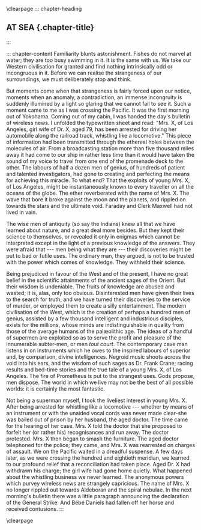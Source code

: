 \clearpage
::: chapter-heading
## AT SEA {.chapter-title}
:::

::: chapter-content
Familiarity blunts astonishment. Fishes do not marvel at water; they are
too busy swimming in it. It is the same with us. We take our Western
civilisation for granted and find nothing intrinsically odd or
incongruous in it. Before we can realise the strangeness of our
surroundings, we must deliberately stop and think.

But moments come when that strangeness is fairly forced upon our notice,
moments when an anomaly, a contradiction, an immense incongruity is
suddenly illumined by a light so glaring that we cannot fail to see it.
Such a moment came to me as I was crossing the Pacific. It was the first
morning out of Yokohama. Coming out of my cabin, I was handed the day's
bulletin of wireless news. I unfolded the typewritten sheet and read:
"Mrs. X, of Los Angeles, girl wife of Dr. X, aged 79, has been arrested
for driving her automobile along the railroad track, whistling like a
locomotive." This piece of information had been transmitted through the
ethereal holes between the molecules of air. From a broadcasting station
more than five thousand miles away it had come to our ship in rather
less time than it would have taken the sound of my voice to travel from
one end of the promenade deck to the other. The labours of half a dozen
men of genius, of hundreds of patient and talented investigators, had
gone to creating and perfecting the means for achieving this miracle. To
what end? That the exploits of young Mrs. X, of Los Angeles, might be
instantaneously known to every traveller on all the oceans of the globe.
The ether reverberated with the name of Mrs. X. The wave that bore it
broke against the moon and the planets, and rippled on towards the stars
and the ultimate void. Faraday and Clerk Maxwell had not lived in vain.

The wise men of antiquity (so say the Indians) knew all that we have
learned about nature, and a great deal more besides. But they kept their
science to themselves, or revealed it only in enigmas which cannot be
interpreted except in the light of a previous knowledge of the answers.
They were afraid that --- men being what they are --- their discoveries
might be put to bad or futile uses. The ordinary man, they argued, is
not to be trusted with the power which comes of knowledge. They withheld
their science.

Being prejudiced in favour of the West and of the present, I have no
great belief in the scientific attainments of the ancient sages of the
Orient. But their wisdom is undeniable. The fruits of knowledge are
abused and wasted; it is, alas, only too obvious. Disinterested men have
given their lives to the search for truth, and we have turned their
discoveries to the service of murder, or employed them to create a silly
entertainment. The modern civilisation of the West, which is the
creation of perhaps a hundred men of genius, assisted by a few thousand
intelligent and industrious disciples, exists for the millions, whose
minds are indistinguishable in quality from those of the average humans
of the palæolithic age. The ideas of a handful of supermen are exploited
so as to serve the profit and pleasure of the innumerable subter-men, or
men *tout court*. The contemporary cave man listens in on instruments
which he owes to the inspired labours of superior and, by comparison,
divine intelligences. Negroid music shoots across the void into his
ears, and the wisdom of such sages as Dr. Frank Crane; racing results
and bed-time stories and the true tale of a young Mrs. X, of Los
Angeles. The fire of Prometheus is put to the strangest uses. Gods
propose, men dispose. The world in which we live may not be the best of
all possible worlds: it is certainly the most fantastic.

Not being a superman myself, I took the liveliest interest in young Mrs.
X. After being arrested for whistling like a locomotive --- whether by
means of an instrument or with the unaided vocal cords was never made
clear-she was bailed out of prison by her husband, the aged doctor. The
time came for the hearing of her case. Mrs. X told the doctor that she
proposed to forfeit her (or rather his) recognisances and run away. The
doctor protested. Mrs. X then began to smash the furniture. The aged
doctor telephoned for the police; they came, and Mrs. X was rearrested
on charges of assault. We on the Pacific waited in a dreadful suspense.
A few days later, as we were crossing the hundred and eightieth
meridian, we learned to our profound relief that a reconciliation had
taken place. Aged Dr. X had withdrawn his charge; the girl wife had gone
home quietly. What happened about the whistling business we never
learned. The anonymous powers which purvey wireless news are strangely
capricious. The name of Mrs. X no longer rippled out towards Aldeboran
and the spiral nebulae. In the next morning's bulletin there was a
little paragraph announcing the declaration of the General Strike. And
Bébé Daniels had fallen off her horse and received contusions.
:::



\clearpage
